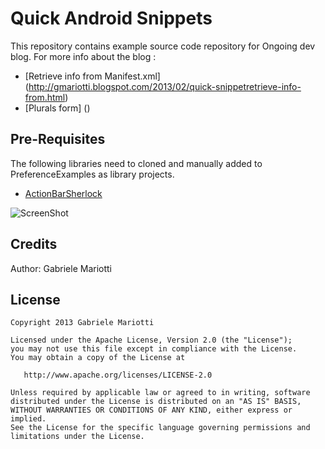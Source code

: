 # Quick Android Snippets


This repository contains example source code repository for Ongoing dev blog.
For more info about the blog : 
 * [Retrieve info from Manifest.xml] (http://gmariotti.blogspot.com/2013/02/quick-snippetretrieve-info-from.html)
 * [Plurals form] ()
 

## Pre-Requisites

The following libraries need to cloned and manually added to PreferenceExamples as library projects.

 * [ActionBarSherlock](https://github.com/JakeWharton/ActionBarSherlock)
 
 
![ScreenShot](https://github.com/gabrielemariotti/androiddev/raw/master/QuickSnippets/Main.gif)


Credits
-------

Author: Gabriele Mariotti

License
-------

    Copyright 2013 Gabriele Mariotti

    Licensed under the Apache License, Version 2.0 (the "License");
    you may not use this file except in compliance with the License.
    You may obtain a copy of the License at

       http://www.apache.org/licenses/LICENSE-2.0

    Unless required by applicable law or agreed to in writing, software
    distributed under the License is distributed on an "AS IS" BASIS,
    WITHOUT WARRANTIES OR CONDITIONS OF ANY KIND, either express or implied.
    See the License for the specific language governing permissions and
    limitations under the License.
    